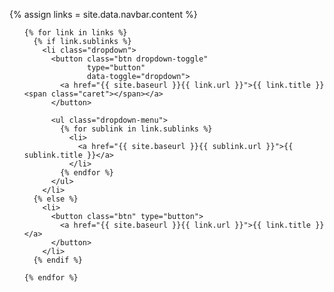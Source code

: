 {% assign links = site.data.navbar.content %}

<nav id="navbar" class="collapse navbar-collapse">
  <ul class="nav navbar-nav">

    {% for link in links %}
      {% if link.sublinks %}
        <li class="dropdown">
          <button class="btn dropdown-toggle"
                  type="button"
                  data-toggle="dropdown">
            <a href="{{ site.baseurl }}{{ link.url }}">{{ link.title }} <span class="caret"></span></a>
          </button>

          <ul class="dropdown-menu">
            {% for sublink in link.sublinks %}
              <li>
                <a href="{{ site.baseurl }}{{ sublink.url }}">{{ sublink.title }}</a>
              </li>
            {% endfor %}
          </ul>
        </li>
      {% else %}
        <li>
          <button class="btn" type="button">
            <a href="{{ site.baseurl }}{{ link.url }}">{{ link.title }}</a>
          </button>
        </li>
      {% endif %}

    {% endfor %}
  </ul>
</nav>
